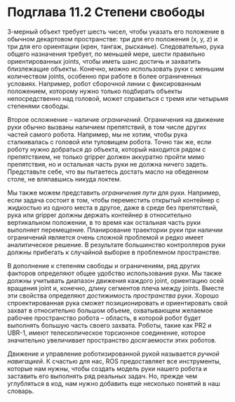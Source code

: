 # Подглава 11.2 Степени свободы

3-мерный объект требует шесть чисел, чтобы указать его положение в обычном декартовом пространстве: три для его положения \(x, y, z\) и три для его ориентации \(крен, тангаж, рысканье\). Следовательно, рука общего назначения требует, по меньшей мере, шести правильно ориентированных joints, чтобы иметь шанс достичь и захватить близлежащие объекты. Конечно, можно использовать руки с меньшим количеством joints, особенно при работе в более ограниченных условиях. Например, робот сборочной линии с фиксированным положением, которому нужно только подбирать объекты непосредственно над головой, может справиться с тремя или четырьмя степенями свободы.

Второе осложнение – наличие _ограничений_. Ограничения на движение руки обычно вызваны наличием препятствий, в том числе других частей самого робота. Например, мы не хотим, чтобы рука сталкивалась с головой или туловищем робота. Точно так же, если роботу нужно добраться до объекта, который находится рядом с препятствием, не только gripper должен аккуратно пройти мимо препятствия, но и остальная часть руки не должна ничего задеть. Представьте себе, что вы пытаетесь достать масло на обеденном столе, не вляпавшись никуда локтем.

Мы также можем представить _ограничения пути_ для руки. Например, если задача состоит в том, чтобы переместить открытый контейнер с жидкостью из одного места в другое, даже в среде без препятствий, рука или gripper должны держать контейнер в относительно вертикальном положении, в то время как остальная часть руки выполняет перемещение. Планирование траектории руки при наличии ограничений является очень сложной проблемой и редко имеет аналитическое решение. В результате большинство контроллеров руки должны прибегать к случайной выборке в проблемном пространстве.

В дополнение к степеням свободы и ограничениям, ряд других факторов определяют общее удобство использования руки. Мы также должны учитывать диапазон движения каждого joint, ориентацию осей вращения joint и, конечно, длину сегментов плеча между joints. Вместе эти свойства определяют _достижимость пространства_ руки. Хорошо спроектированная рука сможет позиционировать и ориентировать свой захват в относительно большом объеме, охватывающем желаемое рабочее пространство робота – область, в которой робот будет выполнять большую часть своего захвата. Роботы, такие как PR2 и UBR-1, имеют телескопическое торсионное соединение, которое значительно увеличивает пространство досягаемости этих роботов.

Движение и управление роботизированной рукой называется _ручной навигацией_. К счастью для нас, ROS предоставляет все инструменты, которые нам нужны, чтобы создать модель руки нашего робота и заставить его выполнять ряд реальных задач. Но, прежде чем углубляться в код, нам нужно добавить еще несколько понятий в наш словарь.

